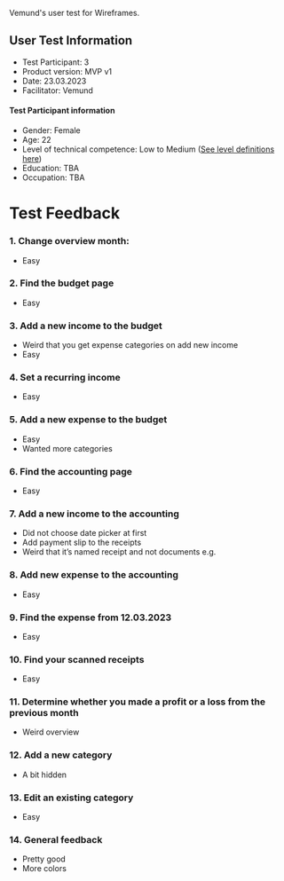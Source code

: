 Vemund's user test for Wireframes.

## User Test Information

- Test Participant: 3
- Product version: MVP v1
- Date: 23.03.2023
- Facilitator: Vemund

#### Test Participant information
- Gender: Female
- Age: 22
- Level of technical competence: Low to Medium ([See level definitions here](https://gitlab.stud.idi.ntnu.no/team_01-idatt1002/project-assignment-idatt1002-y2023_spring-t01/-/wikis/Level-of-Technical-Competence-Definitions))
- Education: TBA
- Occupation: TBA


# Test Feedback

### 1. Change overview month:
- Easy

### 2. Find the budget page
- Easy

### 3. Add a new income to the budget
- Weird that you get expense categories on add new income
- Easy

### 4. Set a recurring income
- Easy

### 5. Add a new expense to the budget
- Easy
- Wanted more categories

### 6. Find the accounting page
- Easy

### 7. Add a new income to the accounting
- Did not choose date picker at first
- Add payment slip to the receipts
- Weird that it’s named receipt and not documents e.g.

### 8. Add new expense to the accounting
- Easy

### 9. Find the expense from 12.03.2023
- Easy

### 10. Find your scanned receipts
- Easy

### 11. Determine whether you made a profit or a loss from the previous month
- Weird overview

### 12. Add a new category 
- A bit hidden

### 13. Edit an existing category 
- Easy

### 14. General feedback 
- Pretty good
- More colors